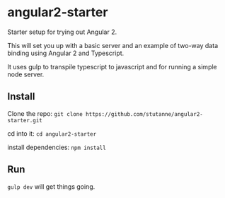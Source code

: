 # angular2-starter
Starter setup for trying out Angular 2.

This will set you up with a basic server and an example of two-way data binding using Angular 2 and Typescript.

It uses gulp to transpile typescript to javascript and for running a simple node server.

## Install
Clone the repo: 
```git clone https://github.com/stutanne/angular2-starter.git```

cd into it: 
```cd angular2-starter```

install dependencies:
```npm install```

## Run
`gulp dev` will get things going.
